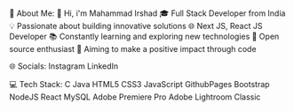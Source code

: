 💫 About Me:
👋 Hi, i'm Mahammad Irshad
🎓 Full Stack Developer from India
💡 Passionate about building innovative solutions
🌐 Next JS, React JS Developer
📚 Constantly learning and exploring new technologies
🌟 Open source enthusiast
🎯 Aiming to make a positive impact through code

🌐 Socials:
Instagram LinkedIn 

💻 Tech Stack:
C Java HTML5 CSS3 JavaScript GithubPages Bootstrap NodeJS React MySQL Adobe Premiere Pro Adobe Lightroom Classic
